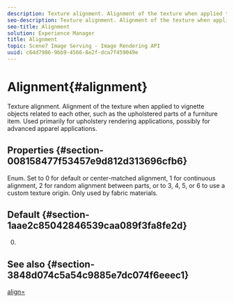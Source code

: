 ```yaml
---
description: Texture alignment. Alignment of the texture when applied to vignette objects related to each other, such as the upholstered parts of a furniture item. Used primarily for upholstery rendering applications, possibly for advanced apparel applications.
seo-description: Texture alignment. Alignment of the texture when applied to vignette objects related to each other, such as the upholstered parts of a furniture item. Used primarily for upholstery rendering applications, possibly for advanced apparel applications.
seo-title: Alignment
solution: Experience Manager
title: Alignment
topic: Scene7 Image Serving - Image Rendering API
uuid: c64d7986-9bb9-4566-8e2f-dca7f459049e
---
```


# Alignment{#alignment}

Texture alignment. Alignment of the texture when applied to vignette objects related to each other, such as the upholstered parts of a furniture item. Used primarily for upholstery rendering applications, possibly for advanced apparel applications.

## Properties {#section-008158477f53457e9d812d313696cfb6}

Enum. Set to 0 for default or center-matched alignment, 1 for continuous alignment, 2 for random alignment between parts, or to 3, 4, 5, or 6 to use a custom texture origin. Only used by fabric materials.

## Default {#section-1aae2c85042846539caa089f3fa8fe2d}

0.

## See also {#section-3848d074c5a54c9885e7dc074f6eeec1}

[align=](../../../../../ir-api/http-protocol/image-rendering-api-ref/c-ir-http-protocol-ref/c-ir-http-protocol-command-reference/r-ir-align.md#reference-4d63baa522ce42f9b15167ba34c5c6a7) 
